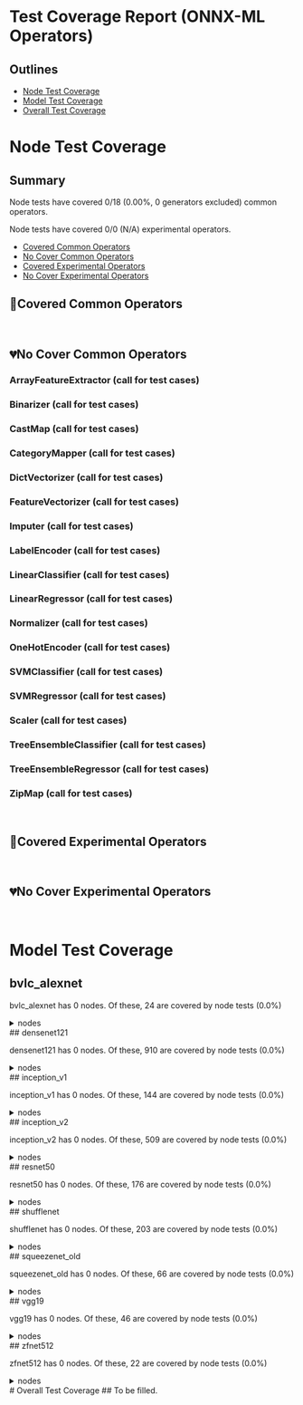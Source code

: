# Test Coverage Report (ONNX-ML Operators)
## Outlines
* [Node Test Coverage](#node-test-coverage)
* [Model Test Coverage](#model-test-coverage)
* [Overall Test Coverage](#overall-test-coverage)
# Node Test Coverage
## Summary
Node tests have covered 0/18 (0.00%, 0 generators excluded) common operators.

Node tests have covered 0/0 (N/A) experimental operators.

* [Covered Common Operators](#covered-common-operators)
* [No Cover Common Operators](#no-cover-common-operators)
* [Covered Experimental Operators](#covered-experimental-operators)
* [No Cover Experimental Operators](#no-cover-experimental-operators)

## &#x1F49A;Covered Common Operators
<br/>

## &#x1F494;No Cover Common Operators
### ArrayFeatureExtractor (call for test cases)


### Binarizer (call for test cases)


### CastMap (call for test cases)


### CategoryMapper (call for test cases)


### DictVectorizer (call for test cases)


### FeatureVectorizer (call for test cases)


### Imputer (call for test cases)


### LabelEncoder (call for test cases)


### LinearClassifier (call for test cases)


### LinearRegressor (call for test cases)


### Normalizer (call for test cases)


### OneHotEncoder (call for test cases)


### SVMClassifier (call for test cases)


### SVMRegressor (call for test cases)


### Scaler (call for test cases)


### TreeEnsembleClassifier (call for test cases)


### TreeEnsembleRegressor (call for test cases)


### ZipMap (call for test cases)


<br/>

## &#x1F49A;Covered Experimental Operators
<br/>

## &#x1F494;No Cover Experimental Operators
<br/>

# Model Test Coverage
## bvlc_alexnet

bvlc_alexnet has 0 nodes. Of these, 24 are covered by node tests (0.0%)


<details>
<summary>nodes</summary>

</details>
## densenet121

densenet121 has 0 nodes. Of these, 910 are covered by node tests (0.0%)


<details>
<summary>nodes</summary>

</details>
## inception_v1

inception_v1 has 0 nodes. Of these, 144 are covered by node tests (0.0%)


<details>
<summary>nodes</summary>

</details>
## inception_v2

inception_v2 has 0 nodes. Of these, 509 are covered by node tests (0.0%)


<details>
<summary>nodes</summary>

</details>
## resnet50

resnet50 has 0 nodes. Of these, 176 are covered by node tests (0.0%)


<details>
<summary>nodes</summary>

</details>
## shufflenet

shufflenet has 0 nodes. Of these, 203 are covered by node tests (0.0%)


<details>
<summary>nodes</summary>

</details>
## squeezenet_old

squeezenet_old has 0 nodes. Of these, 66 are covered by node tests (0.0%)


<details>
<summary>nodes</summary>

</details>
## vgg19

vgg19 has 0 nodes. Of these, 46 are covered by node tests (0.0%)


<details>
<summary>nodes</summary>

</details>
## zfnet512

zfnet512 has 0 nodes. Of these, 22 are covered by node tests (0.0%)


<details>
<summary>nodes</summary>

</details>
# Overall Test Coverage
## To be filled.
